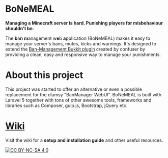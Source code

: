 # BoNeMEAL
**Managing a Minecraft server is hard. Punishing players for misbehaviour shouldn't be.**

The **b**a**n** **m**anagement w**e**b **a**pp**l**ication (BoNeMEAL) makes it easy to manage your server's bans, mutes, kicks and warnings. It's designed to extend the [Ban-Management Bukkit plugin](http://dev.bukkit.org/bukkit-plugins/ban-management/) created by confuser by providing a clean, easy and responsive way to manage your punishments.

# About this project

This project was started to offer an alternative or even a possible replacement for the clumsy "BanManager WebUI".
BoNeMEAL is built with Laravel 5 together with tons of other awesome tools, frameworks and libraries such as Composer, gulp.js, Bootstrap, jQuery etc.

# [Wiki](https://github.com/ftbastler/BoNeMEAL/wiki)

Visit the wiki for a **setup and installation guide** and other useful resources.

[![CC BY-NC-SA 4.0](https://i.creativecommons.org/l/by-nc-sa/4.0/80x15.png)](https://github.com/ftbastler/BoNeMEAL/blob/master/LICENSE.md)
